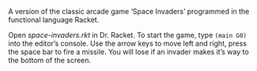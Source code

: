 A version of the classic arcade game ‘Space Invaders’ programmed in the functional language Racket.

Open _space-invaders.rkt_ in Dr. Racket. To start the game, type `(main G0)` into the editor’s console. Use the arrow keys to move left and right, press the space bar to fire a missile. You will lose if an invader makes it’s way to the bottom of the screen.
